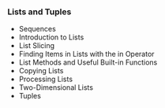 ### Lists and Tuples 
- Sequences
- Introduction to Lists
- List Slicing
- Finding Items in Lists with the in Operator
- List Methods and Useful Built-in Functions
- Copying Lists
- Processing Lists
- Two-Dimensional Lists
- Tuples
